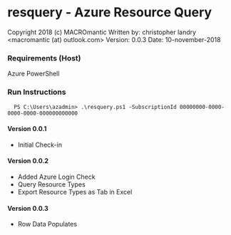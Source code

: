 # resquery - Azure Resource Query
Copyright 2018 (c) MACROmantic
Written by: christopher landry <macromantic (at) outlook.com>
Version: 0.0.3
Date: 10-november-2018

### Requirements (Host)
Azure PowerShell


### Run Instructions

```
  PS C:\Users\azadmin> .\resquery.ps1 -SubscriptionId 00000000-0000-0000-0000-000000000000
```

#### Version 0.0.1
* Initial Check-in

#### Version 0.0.2
* Added Azure Login Check
* Query Resource Types
* Export Resource Types as Tab in Excel

#### Version 0.0.3
* Row Data Populates